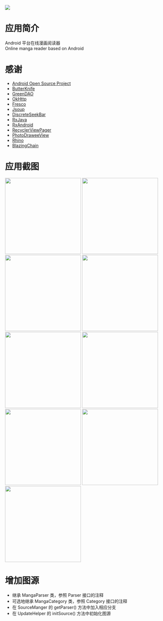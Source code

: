 <img src="./screenshot/icon.png">

# 应用简介
Android 平台在线漫画阅读器  
Online manga reader based on Android

# 感谢
- [Android Open Source Project](http://source.android.com/)
- [ButterKnife](https://github.com/JakeWharton/butterknife)
- [GreenDAO](https://github.com/greenrobot/greenDAO)
- [OkHttp](https://github.com/square/okhttp)
- [Fresco](https://github.com/facebook/fresco)
- [Jsoup](https://github.com/jhy/jsoup)
- [DiscreteSeekBar](https://github.com/AnderWeb/discreteSeekBar)
- [RxJava](https://github.com/ReactiveX/RxJava)
- [RxAndroid](https://github.com/ReactiveX/RxAndroid)
- [RecyclerViewPager](https://github.com/lsjwzh/RecyclerViewPager)
- [PhotoDraweeView](https://github.com/ongakuer/PhotoDraweeView)
- [Rhino](https://github.com/mozilla/rhino)
- [BlazingChain](https://github.com/tommyettinger/BlazingChain)

# 应用截图
<img src="./screenshot/01.png" width="250">
<img src="./screenshot/02.png" width="250">
<img src="./screenshot/03.png" width="250">
<img src="./screenshot/04.png" width="250">
<img src="./screenshot/05.png" width="250">
<img src="./screenshot/06.png" width="250">
<img src="./screenshot/07.png" width="250">
<img src="./screenshot/08.png" width="250">
<img src="./screenshot/09.png" width="250">

# 增加图源
- 继承 MangaParser 类，参照 Parser 接口的注释
- 可选地继承 MangaCategory 类，参照 Category 接口的注释
- 在 SourceManger 的 getParser() 方法中加入相应分支
- 在 UpdateHelper 的 initSource() 方法中初始化图源